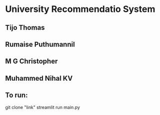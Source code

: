 # University Recommendatio System
## Tijo Thomas
## Rumaise Puthumannil
## M G Christopher
## Muhammed Nihal KV
## To run:
git clone "link"
streamlit run main.py